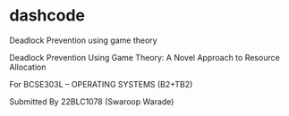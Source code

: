 # dashcode
Deadlock Prevention using game theory 

Deadlock Prevention Using Game Theory: A Novel Approach to Resource Allocation

For
BCSE303L – OPERATING SYSTEMS (B2+TB2)

Submitted By 22BLC1078 (Swaroop Warade) 


